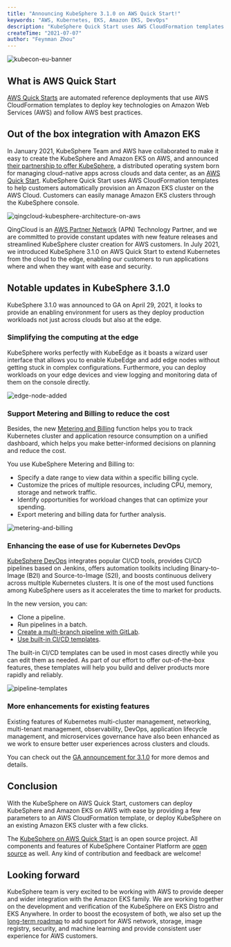 ```yaml
---
title: "Announcing KubeSphere 3.1.0 on AWS Quick Start!"
keywords: "AWS, Kubernetes, EKS, Amazon EKS, DevOps"
description: "KubeSphere Quick Start uses AWS CloudFormation templates to help users automatically provision an Amazon EKS cluster on the AWS Cloud. End users can manage Amazon EKS clusters through the KubeSphere console."
createTime: "2021-07-07"
author: "Feynman Zhou"
---
```


![kubecon-eu-banner](/images/news/aws-quick-start/kubesphere-aws.png)

## What is AWS Quick Start

[AWS Quick Starts](https://aws.amazon.com/quickstart/) are automated reference deployments that use AWS CloudFormation templates to deploy key technologies on Amazon Web Services (AWS) and follow AWS best practices. 

## Out of the box integration with Amazon EKS

In January 2021, KubeSphere Team and AWS have collaborated to make it easy to create the KubeSphere and Amazon EKS on AWS, and announced [their partnership to offer KubeSphere](https://kubesphere.io/news/kubesphere-available-on-aws-quickstart/), a distributed operating system born for managing cloud-native apps across clouds and data center, as an [AWS Quick Start](https://aws.amazon.com/quickstart/architecture/qingcloud-kubesphere/). KubeSphere Quick Start uses AWS CloudFormation templates to help customers automatically provision an Amazon EKS cluster on the AWS Cloud. Customers can easily manage Amazon EKS clusters through the KubeSphere console.

![qingcloud-kubesphere-architecture-on-aws](/images/news/aws-quick-start/qingcloud-kubesphere-architecture.png)

QingCloud is an [AWS Partner Network](https://aws.amazon.com/partners/) (APN) Technology Partner, and we are committed to provide constant updates with new feature releases and streamlined KubeSphere cluster creation for AWS customers. In July 2021, we introduced KubeSphere 3.1.0 on AWS Quick Start to extend Kubernetes from the cloud to the edge, enabling our customers to run applications where and when they want with ease and security.

## Notable updates in KubeSphere 3.1.0

KubeSphere 3.1.0 was announced to GA on April 29, 2021, it looks to provide an enabling environment for users as they deploy production workloads not just across clouds but also at the edge. 

### Simplifying the computing at the edge

KubeSphere works perfectly with KubeEdge as it boasts a wizard user interface that allows you to enable KubeEdge and add edge nodes without getting stuck in complex configurations. Furthermore, you can deploy workloads on your edge devices and view logging and monitoring data of them on the console directly.

![edge-node-added](/images/blogs/en/kubesphere-3.1.0-ga-announcement/edge-node-added.png)

### Support Metering and Billing to reduce the cost

Besides, the new [Metering and Billing](https://kubesphere.io/docs/toolbox/metering-and-billing/view-resource-consumption/) function helps you to track Kubernetes cluster and application resource consumption on a unified dashboard, which helps you make better-informed decisions on planning and reduce the cost.

You use KubeSphere Metering and Billing to:

- Specify a date range to view data within a specific billing cycle.
- Customize the prices of multiple resources, including CPU, memory, storage and network traffic.
- Identify opportunities for workload changes that can optimize your spending.
- Export metering and billing data for further analysis.

![metering-and-billing](/images/blogs/en/kubesphere-3.1.0-ga-announcement/metering-and-billing.png)

### Enhancing the ease of use for Kubernetes DevOps 

[KubeSphere DevOps](https://kubesphere.io/devops/) integrates popular CI/CD tools, provides CI/CD pipelines based on Jenkins, offers automation toolkits including Binary-to-Image (B2I) and Source-to-Image (S2I), and boosts continuous delivery across multiple Kubernetes clusters. It is one of the most used functions among KubeSphere users as it accelerates the time to market for products.

In the new version, you can:

- Clone a pipeline.
- Run pipelines in a batch.
- [Create a multi-branch pipeline with GitLab](https://kubesphere.io/docs/devops-user-guide/how-to-use/gitlab-multibranch-pipeline/).
- [Use built-in CI/CD templates](https://kubesphere.io/docs/devops-user-guide/how-to-use/use-pipeline-templates/).

The built-in CI/CD templates can be used in most cases directly while you can edit them as needed. As part of our effort to offer out-of-the-box features, these templates will help you build and deliver products more rapidly and reliably.

![pipeline-templates](/images/blogs/en/kubesphere-3.1.0-ga-announcement/pipeline-templates.png)

### More enhancements for existing features

Existing features of Kubernetes multi-cluster management, networking, multi-tenant management, observability, DevOps, application lifecycle management, and microservices governance have also been enhanced as we work to ensure better user experiences across clusters and clouds.

You can check out the [GA announcement for 3.1.0](https://kubesphere.io/blogs/kubesphere-3.1.0-ga-announcement/) for more demos and details.

## Conclusion

With the KubeSphere on AWS Quick Start, customers can deploy KubeSphere and Amazon EKS on AWS with ease by providing a few parameters to an AWS CloudFormation template, or deploy KubeSphere on an existing Amazon EKS cluster with a few clicks.

The [KubeSphere on AWS Quick Start](https://github.com/aws-quickstart/quickstart-qingcloud-kubesphere/) is an open source project. All components and features of KubeSphere Container Platform are [open source](https://github.com/kubesphere) as well. Any kind of contribution and feedback are welcome!

## Looking forward

KubeSphere team is very excited to be working with AWS to provide deeper and wider integration with the Amazon EKS family. We are working together on the development and verification of the KubeSphere on EKS Distro and EKS Anywhere. In order to boost the ecosystem of both, we also set up the [long-term roadmap](https://github.com/kubesphere/community/blob/master/sig-cloud-providers/aws/roadmap.md) to add support for AWS network, storage, image registry, security, and machine learning and provide consistent user experience for AWS customers.


